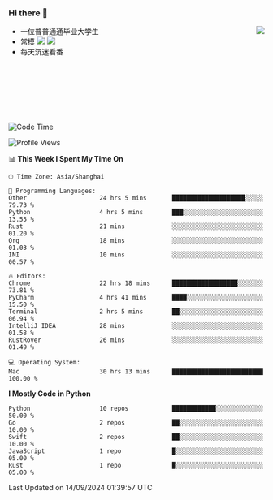 ### Hi there 👋


<a href="https://github.com/yanlc39">
  <img align="right" src="https://github-readme-stats.vercel.app/api?username=yanlc39&show_icons=true&hide_border=true&icon_color=586069&title_color=a0a9af">
</a>

- 一位普普通通毕业大学生
- 常摸 ![](https://img.shields.io/badge/-Python-3e74a2?style=flat-square&logo=Python&logoColor=fff) ![](https://img.shields.io/badge/-C%2B%2B-brightgreen?style=flat-square)
- 每天沉迷看番



<br><br><br><br><br><br>


<!--START_SECTION:waka-->
![Code Time](http://img.shields.io/badge/Code%20Time-338%20hrs%2027%20mins-blue)

![Profile Views](http://img.shields.io/badge/Profile%20Views-0-blue)

📊 **This Week I Spent My Time On** 

```text
🕑︎ Time Zone: Asia/Shanghai

💬 Programming Languages: 
Other                    24 hrs 5 mins       ████████████████████░░░░░   79.73 % 
Python                   4 hrs 5 mins        ███░░░░░░░░░░░░░░░░░░░░░░   13.55 % 
Rust                     21 mins             ░░░░░░░░░░░░░░░░░░░░░░░░░   01.20 % 
Org                      18 mins             ░░░░░░░░░░░░░░░░░░░░░░░░░   01.03 % 
INI                      10 mins             ░░░░░░░░░░░░░░░░░░░░░░░░░   00.57 % 

🔥 Editors: 
Chrome                   22 hrs 18 mins      ██████████████████░░░░░░░   73.81 % 
PyCharm                  4 hrs 41 mins       ████░░░░░░░░░░░░░░░░░░░░░   15.50 % 
Terminal                 2 hrs 5 mins        ██░░░░░░░░░░░░░░░░░░░░░░░   06.94 % 
IntelliJ IDEA            28 mins             ░░░░░░░░░░░░░░░░░░░░░░░░░   01.58 % 
RustRover                26 mins             ░░░░░░░░░░░░░░░░░░░░░░░░░   01.49 % 

💻 Operating System: 
Mac                      30 hrs 13 mins      █████████████████████████   100.00 % 
```

**I Mostly Code in Python** 

```text
Python                   10 repos            ████████████░░░░░░░░░░░░░   50.00 % 
Go                       2 repos             ██░░░░░░░░░░░░░░░░░░░░░░░   10.00 % 
Swift                    2 repos             ██░░░░░░░░░░░░░░░░░░░░░░░   10.00 % 
JavaScript               1 repo              █░░░░░░░░░░░░░░░░░░░░░░░░   05.00 % 
Rust                     1 repo              █░░░░░░░░░░░░░░░░░░░░░░░░   05.00 % 
```




 Last Updated on 14/09/2024 01:39:57 UTC
<!--END_SECTION:waka-->
